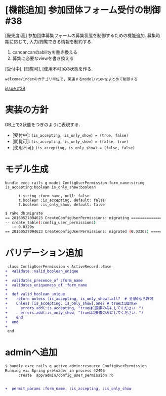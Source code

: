 # [機能追加] 参加団体フォーム受付の制御 #38

[優先度:高]
参加団体募集フォームの募集状態を制御するための機能追加. 
募集時期に応じて, 入力/閲覧できる情報を制約する. 

1. cancancanのabilityを書き換える
2. 募集に必要なviewを書き換える

[受付中], [閲覧可], [使用不可]の3状態を作る.

```
welcome/indexのカテゴリ単位で, 関連するmodel/viewをまとめて制御する
```

[issue #38](https://github.com/NUTFes/group-manager/issues/38)


# 実装の方針


DB上で3状態をつぎのように表現する．

* [受付中]: `(is_accepting, is_only_show) = (true, false)`
* [閲覧可]: `(is_accepting, is_only_show) = (false, true)`
* [使用不可]: `(is_accepting, is_only_show) = (false, false)`


# モデル生成

```
bundle exec rails g model ConfigUserPermission form_name:string is_accepting:boolean is_only_show:boolean
```

```
      t.string :form_name, null: false
      t.boolean :is_accepting, default: false
      t.boolean :is_only_show, default: false
```

```sh
$ rake db:migrate
== 20160527094623 CreateConfigUserPermissions: migrating ======================
-- create_table(:config_user_permissions)
   -> 0.0329s
== 20160527094623 CreateConfigUserPermissions: migrated (0.0330s) =============
```


# バリデーション追加

```diff
 class ConfigUserPermission < ActiveRecord::Base
+  validate :valid_boolean_unique
+
+  validates_presence_of :form_name
+  validates_uniqueness_of :form_name
+
+  def valid_boolean_unique
+    return unless [is_accepting, is_only_show].all?  # 全部0なら許可
+    unless [is_accepting, is_only_show].one? # trueは1個のみ
+      errors.add(:is_accepting, "trueは1要素のみにしてください．")
+      errors.add(:is_only_show, "trueは1要素のみにしてください．")
+    end
+  end
+
 end
```


# adminへ追加

```sh
$ bundle exec rails g active_admin:resource ConfigUserPermission
Running via Spring preloader in process 42496
      create  app/admin/config_user_permission.rb
```

```diff

+  permit_params :form_name, :is_accepting, :is_only_show

```
